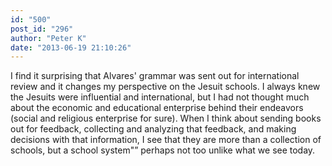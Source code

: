 ```yaml
---
id: "500"
post_id: "296"
author: "Peter K"
date: "2013-06-19 21:10:26"
---
```

I find it surprising that Alvares' grammar was sent out for international review and it changes my perspective on the Jesuit schools. I always knew the Jesuits were influential and international, but I had not thought much about the economic and educational enterprise behind their endeavors (social and religious enterprise for sure). When I think about sending books out for feedback, collecting and analyzing that feedback, and making decisions with that information, I see that they are more than a collection of schools, but a school system"” perhaps not too unlike what we see today.
